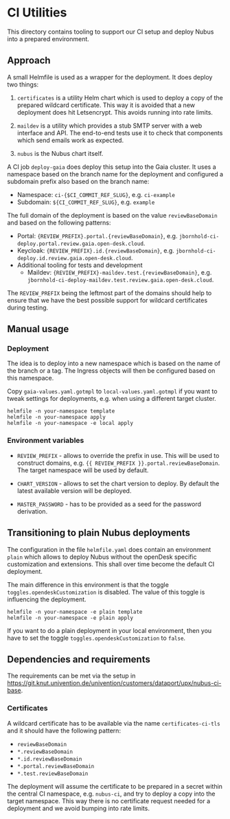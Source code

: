 # CI Utilities

This directory contains tooling to support our CI setup and deploy Nubus into a
prepared environment.


## Approach

A small Helmfile is used as a wrapper for the deployment. It does deploy two things:

1. `certificates` is a utility Helm chart which is used to deploy a copy of the
   prepared wildcard certificate. This way it is avoided that a new deployment
   does hit Letsencrypt. This avoids running into rate limits.

2. `maildev` is a utility which provides a stub SMTP server with a web interface
   and API. The end-to-end tests use it to check that components which send
   emails work as expected.

3. `nubus` is the Nubus chart itself.

A CI job `deploy-gaia` does deploy this setup into the Gaia cluster. It uses a
namespace based on the branch name for the deployment and configured a subdomain
prefix also based on the branch name:

- Namespace: `ci-{$CI_COMMIT_REF_SLUG}`, e.g. `ci-example`
- Subdomain: `${CI_COMMIT_REF_SLUG}`, e.g. `example`

The full domain of the deployment is based on the value `reviewBaseDomain` and
based on the following patterns:

- Portal: `{REVIEW_PREFIX}.portal.{reviewBaseDomain}`, e.g.
  `jbornhold-ci-deploy.portal.review.gaia.open-desk.cloud`.
- Keycloak: `{REVIEW_PREFIX}.id.{reviewBaseDomain}`, e.g.
  `jbornhold-ci-deploy.id.review.gaia.open-desk.cloud`.
- Additional tooling for tests and development
  - Maildev: `{REVIEW_PREFIX}-maildev.test.{reviewBaseDomain}`, e.g.
    `jbornhold-ci-deploy-maildev.test.review.gaia.open-desk.cloud`.

The `REVIEW_PREFIX` being the leftmost part of the domains should help to ensure
that we have the best possible support for wildcard certificates during testing.


## Manual usage

### Deployment

The idea is to deploy into a new namespace which is based on the name of the
branch or a tag. The Ingress objects will then be configured based on this
namespace.

Copy `gaia-values.yaml.gotmpl` to `local-values.yaml.gotmpl` if you want to
tweak settings for deployments, e.g. when using a different target cluster.

```
helmfile -n your-namespace template
helmfile -n your-namespace apply
helmfile -n your-namespace -e local apply
```

### Environment variables

- `REVIEW_PREFIX` - allows to override the prefix in use. This will be used to
  construct domains, e.g. `{{ REVIEW_PREFIX }}.portal.reviewBaseDomain`. The
  target namespace will be used by default.

- `CHART_VERSION` - allows to set the chart version to deploy. By default the
  latest available version will be deployed.

- `MASTER_PASSWORD` - has to be provided as a seed for the password derivation.


## Transitioning to plain Nubus deployments

The configuration in the file `helmfile.yaml` does contain an environment
`plain` which allows to deploy Nubus without the openDesk specific customization
and extensions. This shall over time become the default CI deployment.

The main difference in this environment is that the toggle
`toggles.opendeskCustomization` is disabled. The value of this toggle is
influencing the deployment.

```
helmfile -n your-namespace -e plain template
helmfile -n your-namespace -e plain apply
```

If you want to do a plain deployment in your local environment, then you have to
set the toggle `toggles.opendeskCustomization` to `false`.


## Dependencies and requirements

The requirements can be met via the setup in
<https://git.knut.univention.de/univention/customers/dataport/upx/nubus-ci-base>.


### Certificates

A wildcard certificate has to be available via the name `certificates-ci-tls`
and it should have the following pattern:

- `reviewBaseDomain`
- `*.reviewBaseDomain`
- `*.id.reviewBaseDomain`
- `*.portal.reviewBaseDomain`
- `*.test.reviewBaseDomain`

The deployment will assume the certificate to be prepared in a secret within the
central CI namespace, e.g. `nubus-ci`, and try to deploy a copy into the target
namespace. This way there is no certificate request needed for a deployment and
we avoid bumping into rate limits.
